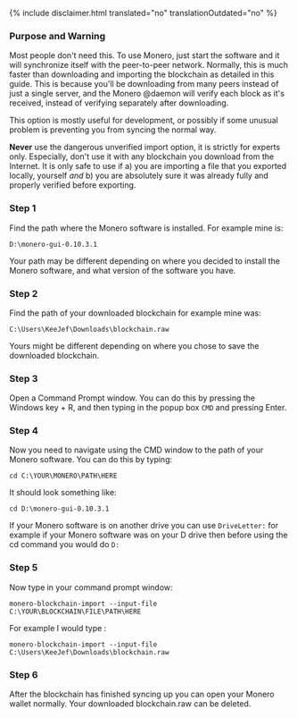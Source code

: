 {% include disclaimer.html translated="no" translationOutdated="no" %}

### Purpose and Warning

Most people don't need this. To use Monero, just start the software and it will synchronize itself with the peer-to-peer network. Normally, this is much faster than downloading and importing the blockchain as detailed in this guide. This is because you'll be downloading from many peers instead of just a single server, and the Monero @daemon will verify each block as it's received, instead of verifying separately after downloading.

This option is mostly useful for development, or possibly if some unusual problem is preventing you from syncing the normal way.

**Never** use the dangerous unverified import option, it is strictly for experts only. Especially, don't use it with any blockchain you download from the Internet. It is only safe to use if a) you are importing a file that you exported locally, yourself *and* b) you are absolutely sure it was already fully and properly verified before exporting.

### Step 1

Find the path where the Monero software is installed. For example mine is:

`D:\monero-gui-0.10.3.1`

Your path may be different depending on where you decided to install the Monero software, and what version of the software you have.

### Step 2

Find the path of your downloaded blockchain for example mine was:

`C:\Users\KeeJef\Downloads\blockchain.raw`

Yours might be different depending on where you chose to save the downloaded blockchain.

### Step 3

Open a Command Prompt window. You can do this by pressing the Windows key + R, and then typing in the popup box `CMD` and pressing Enter.

### Step 4

Now you need to navigate using the CMD window to the path of your Monero software. You can do this by typing:

`cd C:\YOUR\MONERO\PATH\HERE`

It should look something like:

`cd D:\monero-gui-0.10.3.1`

If your Monero software is on another drive you can use `DriveLetter:` for example if your Monero software was on your D drive then before using the cd command you would do `D:`

### Step 5

Now type in your command prompt window:

`monero-blockchain-import --input-file C:\YOUR\BLOCKCHAIN\FILE\PATH\HERE`

For example I would type :

`monero-blockchain-import --input-file C:\Users\KeeJef\Downloads\blockchain.raw`

### Step 6

After the blockchain has finished syncing up you can open your Monero wallet normally. Your downloaded blockchain.raw can be deleted.

